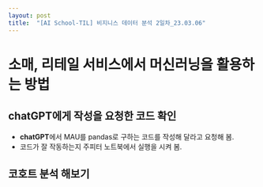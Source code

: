 ```yaml
---
layout: post
title:  "[AI School-TIL] 비지니스 데이터 분석 2일차_23.03.06"
---
```


# 소매, 리테일 서비스에서 머신러닝을 활용하는 방법

## chatGPT에게 작성을 요청한 코드 확인
- **chatGPT**에서 MAU를 pandas로 구하는 코드를 작성해 달라고 요청해 봄.
- 코드가 잘 작동하는지 주피터 노트북에서 실행을 시켜 봄.

## 코호트 분석 해보기
